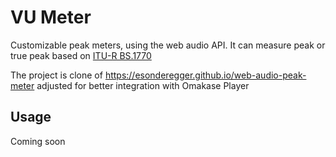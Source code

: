 # VU Meter

Customizable peak meters, using the web audio API. It can measure peak or true peak based on [ITU-R BS.1770](https://www.itu.int/rec/R-REC-BS.1770)

The project is clone of https://esonderegger.github.io/web-audio-peak-meter adjusted for better integration with Omakase Player

## Usage

Coming soon

